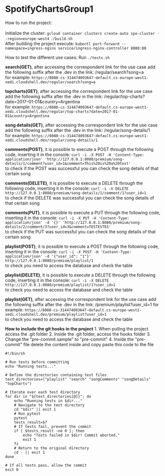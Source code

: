 <h1>SpotifyChartsGroup1</h1>

How to run the project: <br><br>
Initialize the cluster: ```gcloud container clusters create-auto spo-cluster --region=europe-west4```
```./build.sh```<br>
After building the project execute:
```kubectl port-forward --namespace=ingress-nginx service/ingress-nginx-controller 8080:80 ```

How to test the different use cases: 
Run ```./tests.sh```

<b>search(GET)</b>, after accessing the correspondent link for the use case add the following suffix after the .dev in the link:
      /regular/search?song=a
  <br>for example:
      ```https://8080-cs-314474093647-default.cs-europe-west1-xedi.cloudshell.dev/regular/search?song=a```

<b>topcharts(GET)</b>, after accessing the correspondent link for the use case add the following suffix after the .dev in the link:
      /regular/top-charts?date=2017-01-01&country=Argentina
  <br>for example:
      ```https://8080-cs-314474093647-default.cs-europe-west1-xedi.cloudshell.dev/regular/top-charts?date=2017-01-01&country=Argentina```
      
<b>song details(GET)</b>, after accessing the correspondent link for the use case add the following suffix after the .dev in the link:
      /regular/song-details/1
  <br>for example:
      ```https://8080-cs-314474093647-default.cs-europe-west1-xedi.cloudshell.dev/regular/song-details/1```
      
<b>comments(POST)</b>, it is possible to execute a POST through the following code, inserting it in the console:
      ```curl -i -X POST -H 'Content-Type: application/json' 'http://127.0.0.1:8080/premium/song-details/1/comment?user_id=1&comment=This%20is%20a%20test'```
    <br>to check if the POST was successful you can check the song details of that certain song
    
<b>comments(DELETE)</b>, it is possible to execute a DELETE through the following code, inserting it in the console:
      ```curl -i -X DELETE http://127.0.0.1:8080/premium/song-details/1/comment/1?user_id=1```
    <br>to check if the DELETE was successful you can check the song details of that certain song

<b>comments(PUT)</b>, it is possible to execute a PUT through the following code, inserting it in the console:
      ```curl -i -X PUT -H 'Content-Type: application/json' -d '{}' 'http://127.0.0.1:8080/premium/song-details/2/comment/3?user_id=3&comment=TESTESTES'```
    <br>to check if the PUT was successful you can check the song details of that certain song
    
<b>playlist(POST)</b>, it is possible to execute a POST through the following code, inserting it in the console:
      ```curl -i -X POST -H 'Content-Type: application/json' -d '{"user_id": "1"}' http://127.0.0.1:8080/premium/playlist/1```
    <br>to check you need to access the database and check the table

<b>playlist(DELETE)</b>, it is possible to execute a DELETE through the following code, inserting it in the console:
      ```curl -i -X DELETE http://127.0.0.1:8080/premium/playlist/1?user_id=1```
    <br>to check you need to access the database and check the table

<b>playlist(GET)</b>, after accessing the correspondent link for the use case add the following suffix after the .dev in the link:
      /premium/playlist?user_id=1
      for example:
      ```https://8080-cs-314474093647-default.cs-europe-west1-xedi.cloudshell.dev/premium/playlist?user_id=1```
    <br>to check you need to access the database and check the table

<b>How to include the git hooks in the project</b>
      1. When pulling the project access the .git folder
      2. Inside the .git folder, access the hooks folder
      3. Change the "pre-commit.sample" to "pre-commit"
      4. Inside the "pre-commit" file delete the content inside and copy paste this code to the file

```
#!/bin/sh

# Run tests before committing
echo "Running tests..."

# Define the directories containing test files
test_directories=("playlist" "search" "songComments" "songDetails" "topCharts")

# Iterate over each test directory
for dir in "${test_directories[@]}"; do
    echo "Running tests in $dir..."
    # Navigate to the test directory
    cd "$dir" || exit 1
    # Run pytest
    pytest
    tests_result=$?
    # If tests fail, prevent the commit
    if [ $tests_result -ne 0 ]; then
        echo "Tests failed in $dir! Commit aborted."
        exit 1
    fi
    # Return to the original directory
    cd - || exit 1
done

# If all tests pass, allow the commit
exit 0
```
